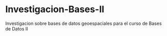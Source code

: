 # Investigacion-Bases-II
Investigacion sobre bases de datos geoespaciales para el curso de Bases de Datos II
